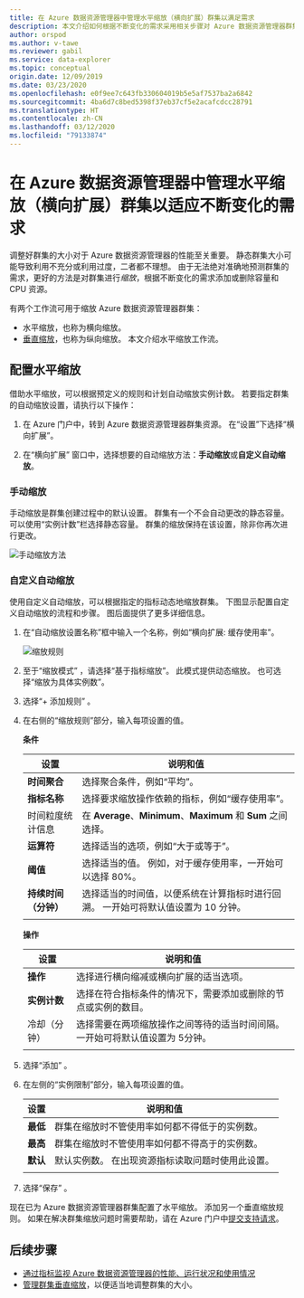 ```yaml
---
title: 在 Azure 数据资源管理器中管理水平缩放（横向扩展）群集以满足需求
description: 本文介绍如何根据不断变化的需求采用相关步骤对 Azure 数据资源管理器群集进行横向缩放。
author: orspod
ms.author: v-tawe
ms.reviewer: gabil
ms.service: data-explorer
ms.topic: conceptual
origin.date: 12/09/2019
ms.date: 03/23/2020
ms.openlocfilehash: e0f9ee7c643fb330604019b5e5af7537ba2a6842
ms.sourcegitcommit: 4ba6d7c8bed5398f37eb37cf5e2acafcdcc28791
ms.translationtype: HT
ms.contentlocale: zh-CN
ms.lasthandoff: 03/12/2020
ms.locfileid: "79133874"
---
```

# <a name="manage-cluster-horizontal-scaling-scale-out-in-azure-data-explorer-to-accommodate-changing-demand"></a>在 Azure 数据资源管理器中管理水平缩放（横向扩展）群集以适应不断变化的需求

调整好群集的大小对于 Azure 数据资源管理器的性能至关重要。 静态群集大小可能导致利用不充分或利用过度，二者都不理想。 由于无法绝对准确地预测群集的需求，更好的方法是对群集进行*缩放*，根据不断变化的需求添加或删除容量和 CPU 资源。 

有两个工作流可用于缩放 Azure 数据资源管理器群集： 
* 水平缩放，也称为横向缩放。
* [垂直缩放](manage-cluster-vertical-scaling.md)，也称为纵向缩放。
本文介绍水平缩放工作流。

## <a name="configure-horizontal-scaling"></a>配置水平缩放

借助水平缩放，可以根据预定义的规则和计划自动缩放实例计数。 若要指定群集的自动缩放设置，请执行以下操作：

1. 在 Azure 门户中，转到 Azure 数据资源管理器群集资源。 在“设置”下选择“横向扩展”。   

2. 在“横向扩展”  窗口中，选择想要的自动缩放方法：**手动缩放**或**自定义自动缩放**。

### <a name="manual-scale"></a>手动缩放

手动缩放是群集创建过程中的默认设置。 群集有一个不会自动更改的静态容量。 可以使用“实例计数”栏选择静态容量。  群集的缩放保持在该设置，除非你再次进行更改。

   ![手动缩放方法](media/manage-cluster-horizontal-scaling/manual-scale-method.png)

<!-- Optimized autoscale (preview) not available in mc portal -->
<!-- ### Optimized autoscale -->

### <a name="custom-autoscale"></a>自定义自动缩放

使用自定义自动缩放，可以根据指定的指标动态地缩放群集。 下图显示配置自定义自动缩放的流程和步骤。 图后面提供了更多详细信息。

1. 在“自动缩放设置名称”框中输入一个名称，例如“横向扩展: 缓存使用率”。   

   ![缩放规则](media/manage-cluster-horizontal-scaling/custom-autoscale-method.png)

2. 至于“缩放模式”  ，请选择“基于指标缩放”。  此模式提供动态缩放。 也可选择“缩放为具体实例数”。 

3. 选择“+ 添加规则”  。

4. 在右侧的“缩放规则”部分，输入每项设置的值。 

    **条件**

    | 设置 | 说明和值 |
    | --- | --- |
    | **时间聚合** | 选择聚合条件，例如“平均”。  |
    | **指标名称** | 选择要求缩放操作依赖的指标，例如“缓存使用率”。  |
    | 时间粒度统计信息  | 在 **Average**、**Minimum**、**Maximum** 和 **Sum** 之间选择。 |
    | **运算符** | 选择适当的选项，例如“大于或等于”。  |
    | **阈值** | 选择适当的值。 例如，对于缓存使用率，一开始可以选择 80%。 |
    | **持续时间（分钟）** | 选择适当的时间值，以便系统在计算指标时进行回溯。 一开始可将默认值设置为 10 分钟。 |
    |  |  |

    **操作**

    | 设置 | 说明和值 |
    | --- | --- |
    | **操作** | 选择进行横向缩减或横向扩展的适当选项。 |
    | **实例计数** | 选择在符合指标条件的情况下，需要添加或删除的节点或实例的数目。 |
    | 冷却（分钟）  | 选择需要在两项缩放操作之间等待的适当时间间隔。 一开始可将默认值设置为 5分钟。 |
    |  |  |

5. 选择“添加”   。

6. 在左侧的“实例限制”部分，输入每项设置的值。 

    | 设置 | 说明和值 |
    | --- | --- |
    | **最低** | 群集在缩放时不管使用率如何都不得低于的实例数。 |
    | **最高** | 群集在缩放时不管使用率如何都不得高于的实例数。 |
    | **默认** | 默认实例数。 在出现资源指标读取问题时使用此设置。 |
    |  |  |

7. 选择“保存”  。

现在已为 Azure 数据资源管理器群集配置了水平缩放。 添加另一个垂直缩放规则。 如果在解决群集缩放问题时需要帮助，请在 Azure 门户中[提交支持请求](https://portal.azure.cn/#blade/Microsoft_Azure_Support/HelpAndSupportBlade/overview)。

## <a name="next-steps"></a>后续步骤

* [通过指标监视 Azure 数据资源管理器的性能、运行状况和使用情况](using-metrics.md)
* [管理群集垂直缩放](manage-cluster-vertical-scaling.md)，以便适当地调整群集的大小。

